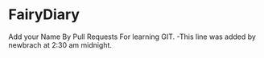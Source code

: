 # FairyDiary
Add your Name By Pull Requests For learning GIT.
-This line was added by newbrach at 2:30 am midnight.
